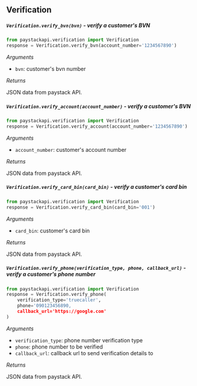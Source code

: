 ## Verification

##### `Verification.verify_bvn(bvn)` - verify a customer's BVN

```python
from paystackapi.verification import Verification
response = Verification.verify_bvn(account_number='1234567890')
```

*Arguments*

- `bvn`: customer's bvn number

*Returns*

JSON data from paystack API.


##### `Verification.verify_account(account_number)` - verify a customer's BVN

```python
from paystackapi.verification import Verification
response = Verification.verify_account(account_number='1234567890')
```

*Arguments*

- `account_number`: customer's account number

*Returns*

JSON data from paystack API.


##### `Verification.verify_card_bin(card_bin)` - verify a customer's card bin

```python
from paystackapi.verification import Verification
response = Verification.verify_card_bin(card_bin='001')
```

*Arguments*

- `card_bin`: customer's card bin

*Returns*

JSON data from paystack API.


##### `Verification.verify_phone(verification_type, phone, callback_url)` - verify a customer's phone number

```python
from paystackapi.verification import Verification
response = Verification.verify_phone(
    verification_type='truecaller',
    phone='090123456890,
    callback_url='https://google.com'
)
```

*Arguments*

- `verification_type`:  phone number verification type
- `phone`:              phone number to be verified
- `callback_url`:       callback url to send verification details to

*Returns*

JSON data from paystack API.